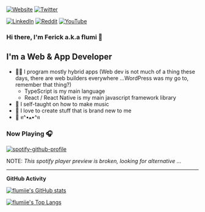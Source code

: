 [![Website](https://img.shields.io/website?label=flumi.space&style=for-the-badge&url=https%3A%2F%2Fflumi.space)](https://flumi.space)
[![Twitter](https://img.shields.io/twitter/follow/flumi_husky?color=1DA1F2&logo=twitter&style=for-the-badge)](https://twitter.com/intent/follow?original_referer=https%3A%2F%2Fgithub.com%2Fflumiie&screen_name=flumi_husky)

<!--[![Instagram](https://img.shields.io/badge/Instagram-%23E4405F.svg?style=for-the-badge&logo=Instagram&logoColor=white)](https://www.instagram.com/flumiie/)-->

[![LinkedIn](https://img.shields.io/badge/linkedin-%230077B5.svg?style=for-the-badge&logo=linkedin&logoColor=white)](https://www.linkedin.com/in/ferick/)
[![Reddit](https://img.shields.io/badge/Reddit-FF4500?style=for-the-badge&logo=reddit&logoColor=white)](https://www.reddit.com/user/aircatcher1)
[![YouTube](https://img.shields.io/badge/YouTube-%23FF0000.svg?style=for-the-badge&logo=YouTube&logoColor=white)](https://www.youtube.com/channel/UCBhpGOjRDqbmkGBxXMH9nbA)

<!-- [![Linktree](https://img.shields.io/badge/linktree-1de9b6?style=for-the-badge&logo=linktree&logoColor=white)](https://linktr.ee/flumi) -->

### Hi there, I'm Ferick a.k.a flumi 👋

## I'm a Web & App Developer

- 👩‍💻 I program mostly hybrid apps (Web dev is not much of a thing these days, there are web builders everywhere ...WordPress was my go to, remember that thing?)
  - TypeScript is my main language
  - React / React Native is my main javascript framework library
- 🎼 I self-taught on how to make music
- 🌱 I love to create stuff that is brand new to me
- 🦊 ฅ^•ﻌ•^ฅ

### Now Playing 🎧

[![spotify-github-profile](https://spotify-github-profile.vercel.app/api/view?uid=killdistance&cover_image=true&theme=default&show_offline=true&background_color=121212&interchange=true&bar_color=53b14f&bar_color_cover=false)](https://spotify-github-profile.vercel.app/api/view?uid=killdistance&redirect=true)

NOTE: _This spotify player preview is broken, looking for alternative ..._

---

<summary><b>GitHub Activity</b></summary>
  
<!--START_SECTION:activity-->
<!--END_SECTION:activity-->

[![flumiie's GitHub stats](https://github-readme-stats.vercel.app/api?theme=cobalt&show_icons=true&username=flumiie)](https://github.com/flumiie)

[![flumiie's Top Langs](https://github-readme-stats.vercel.app/api/top-langs/?theme=cobalt&username=flumiie&langs_count=8)](https://github.com/flumiie)
